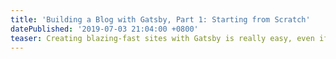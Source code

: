 ```yaml
---
title: 'Building a Blog with Gatsby, Part 1: Starting from Scratch'
datePublished: '2019-07-03 21:04:00 +0800'
teaser: Creating blazing-fast sites with Gatsby is really easy, even if we're doing it the slightly harder way.
---
```


